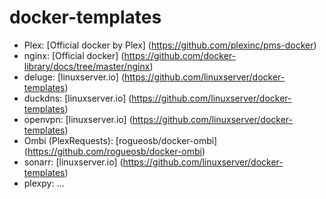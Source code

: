 # docker-templates

- Plex: [Official docker by Plex] (https://github.com/plexinc/pms-docker)
- nginx: [Official docker] (https://github.com/docker-library/docs/tree/master/nginx)
- deluge: [linuxserver.io] (https://github.com/linuxserver/docker-templates)
- duckdns: [linuxserver.io] (https://github.com/linuxserver/docker-templates)
- openvpn: [linuxserver.io] (https://github.com/linuxserver/docker-templates)
- Ombi (PlexRequests): [rogueosb/docker-ombi] (https://github.com/rogueosb/docker-ombi)
- sonarr: [linuxserver.io] (https://github.com/linuxserver/docker-templates)
- plexpy: ...
